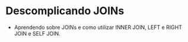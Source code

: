 # Descomplicando JOINs

- Aprendendo sobre JOINs e como utilizar INNER JOIN, LEFT e RIGHT JOIN e SELF JOIN.